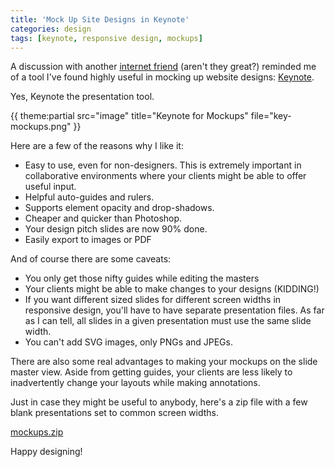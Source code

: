 ```yaml
---
title: 'Mock Up Site Designs in Keynote'
categories: design
tags: [keynote, responsive design, mockups]
---
```


A discussion with another [internet friend](http://bettermess.com/) (aren't they great?) reminded me of a tool I've found highly useful in mocking up website designs: [Keynote](https://itunes.apple.com/us/app/keynote/id409183694?mt=12). 

Yes, Keynote the presentation tool.

{{ theme:partial src="image" title="Keynote for Mockups" file="key-mockups.png" }}

Here are a few of the reasons why I like it:

* Easy to use, even for non-designers. This is extremely important in collaborative environments where your clients might be able to offer useful input.
* Helpful auto-guides and rulers.
* Supports element opacity and drop-shadows.
* Cheaper and quicker than Photoshop.
* Your design pitch slides are now 90% done.
* Easily export to images or PDF

And of course there are some caveats:

* You only get those nifty guides while editing the masters
* Your clients might be able to make changes to your designs (KIDDING!)
* If you want different sized slides for different screen widths in responsive design, you'll have to have separate presentation files. As far as I can tell, all slides in a given presentation must use the same slide width.
* You can't add SVG images, only PNGs and JPEGs.

There are also some real advantages to making your mockups on the slide master view. Aside from getting guides, your clients are less likely to inadvertently change your layouts while making annotations.

Just in case they might be useful to anybody, here's a zip file with a few blank presentations set to common screen widths.

[mockups.zip](/assets/files/mockups.zip)

 Happy designing!